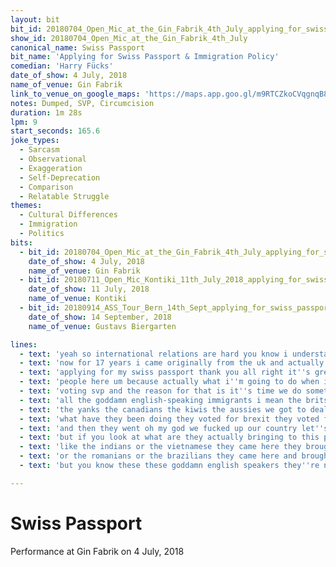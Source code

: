 ```yaml
---
layout: bit
bit_id: 20180704_Open_Mic_at_the_Gin_Fabrik_4th_July_applying_for_swiss_passport__immigration_policy
show_id: 20180704_Open_Mic_at_the_Gin_Fabrik_4th_July
canonical_name: Swiss Passport
bit_name: 'Applying for Swiss Passport & Immigration Policy'
comedian: 'Harry Fücks'
date_of_show: 4 July, 2018
name_of_venue: Gin Fabrik
link_to_venue_on_google_maps: 'https://maps.app.goo.gl/m9RTCZkoCVqgnqB88'
notes: Dumped, SVP, Circumcision
duration: 1m 28s
lpm: 9
start_seconds: 165.6
joke_types:
  - Sarcasm
  - Observational
  - Exaggeration
  - Self-Deprecation
  - Comparison
  - Relatable Struggle
themes:
  - Cultural Differences
  - Immigration
  - Politics
bits:
  - bit_id: 20180704_Open_Mic_at_the_Gin_Fabrik_4th_July_applying_for_swiss_passport__immigration_policy
    date_of_show: 4 July, 2018
    name_of_venue: Gin Fabrik
  - bit_id: 20180711_Open_Mic_Kontiki_11th_July_2018_applying_for_swiss_passport_and_immigration_commentary
    date_of_show: 11 July, 2018
    name_of_venue: Kontiki
  - bit_id: 20180914_ASS_Tour_Bern_14th_Sept_applying_for_swiss_passport_and_immigrant_issues
    date_of_show: 14 September, 2018
    name_of_venue: Gustavs Biergarten

lines:
  - text: 'yeah so international relations are hard you know i understand this i''ve been living in switzerland'
  - text: 'now for 17 years i came originally from the uk and actually right now i''m in the process of'
  - text: 'applying for my swiss passport thank you all right it''s great to get the support from the two swiss'
  - text: 'people here um because actually what i''m going to do when i get that passport is i''m going to be'
  - text: 'voting svp and the reason for that is it''s time we do something about the immigrants'
  - text: 'all the goddamn english-speaking immigrants i mean the brits'
  - text: 'the yanks the canadians the kiwis the aussies we got to deal with them because take a look at it'
  - text: 'what have they been doing they voted for brexit they voted for trump'
  - text: 'and then they went oh my god we fucked up our country let''s just sneak over to switzerland'
  - text: 'but if you look at what are they actually bringing to this party here in switzerland i mean'
  - text: 'like the indians or the vietnamese they came here they brought fantastic cuisine'
  - text: 'or the romanians or the brazilians they came here and brought sexual relief'
  - text: 'but you know these these goddamn english speakers they''re not even trying to learn'

---
```


# Swiss Passport

Performance at Gin Fabrik on 4 July, 2018
